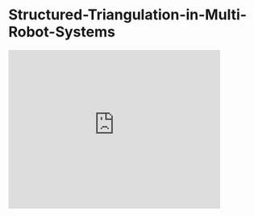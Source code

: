 # Structured-Triangulation-in-Multi-Robot-Systems

<iframe width="420" height="315" src="https://www.youtube.com/embed/64eW_ExBQ2g" frameborder="0" allowfullscreen></iframe>
